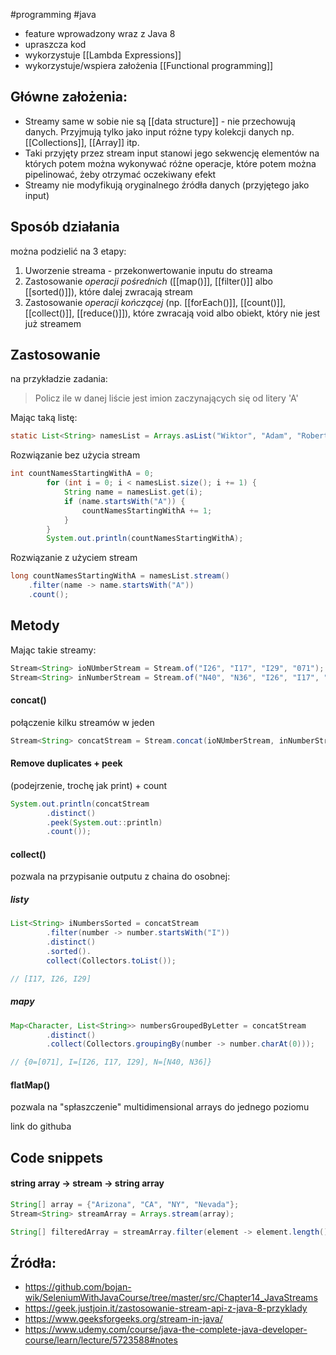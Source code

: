 #programming #java 

* feature wprowadzony wraz z Java 8
* upraszcza kod
* wykorzystuje [[Lambda Expressions]]
* wykorzystuje/wspiera założenia [[Functional programming]]

## Główne założenia:

* Streamy same w sobie nie są [[data structure]] - nie przechowują danych. Przyjmują tylko jako input różne typy kolekcji danych np. [[Collections]], [[Array]] itp.
* Taki przyjęty przez stream input stanowi jego sekwencję elementów na których potem można wykonywać różne operacje, które potem można pipelinować, żeby otrzymać oczekiwany efekt
* Streamy nie modyfikują oryginalnego źródła danych (przyjętego jako input)

## Sposób działania
można podzielić na 3 etapy:
1. Uworzenie streama - przekonwertowanie inputu do streama
2. Zastosowanie *operacji pośrednich* ([[map()]], [[filter()]] albo [[sorted()]]), które dalej zwracają stream
3. Zastosowanie *operacji kończącej* (np. [[forEach()]], [[count()]], [[collect()]], [[reduce()]]), które zwracają void albo obiekt, który nie jest już streamem

## Zastosowanie
na przykładzie zadania:
> Policz ile w danej liście jest imion zaczynających się od litery 'A'

Mając taką listę:
```Java
static List<String> namesList = Arrays.asList("Wiktor", "Adam", "Robert", "Aleks", "Arab");
```

Rozwiązanie bez użycia stream
```Java
int countNamesStartingWithA = 0;
        for (int i = 0; i < namesList.size(); i += 1) {
            String name = namesList.get(i);
            if (name.startsWith("A")) {
                countNamesStartingWithA += 1;
            }
        }
        System.out.println(countNamesStartingWithA);
```

Rozwiązanie z użyciem stream
```Java
long countNamesStartingWithA = namesList.stream()
	.filter(name -> name.startsWith("A"))
	.count();
```

## Metody

Mając takie streamy:
```java
Stream<String> ioNUmberStream = Stream.of("I26", "I17", "I29", "071");  
Stream<String> inNumberStream = Stream.of("N40", "N36", "I26", "I17", "I29", "071");
```

#### concat()
połączenie kilku streamów w jeden
```java
Stream<String> concatStream = Stream.concat(ioNUmberStream, inNumberStream);
```

#### Remove duplicates + peek 
(podejrzenie, trochę jak print) + count
```java
System.out.println(concatStream  
        .distinct()  
        .peek(System.out::println)  
        .count());
```

#### collect()
pozwala na przypisanie outputu z chaina do osobnej:

##### listy
```java
List<String> iNumbersSorted = concatStream  
        .filter(number -> number.startsWith("I"))  
        .distinct()  
        .sorted().  
        collect(Collectors.toList());

// [I17, I26, I29]
```

##### mapy
```java
Map<Character, List<String>> numbersGroupedByLetter = concatStream  
        .distinct()  
        .collect(Collectors.groupingBy(number -> number.charAt(0)));

// {0=[071], I=[I26, I17, I29], N=[N40, N36]}
```

#### flatMap()
pozwala na "spłaszczenie" multidimensional arrays do jednego poziomu

link do githuba

## Code snippets

#### string array -> stream -> string array
```java
String[] array = {"Arizona", "CA", "NY", "Nevada"};
Stream<String> streamArray = Arrays.stream(array);

String[] filteredArray = streamArray.filter(element -> element.length() <= 2).toArray(String[]::new);

```

## Źródła:
* https://github.com/bojan-wik/SeleniumWithJavaCourse/tree/master/src/Chapter14_JavaStreams
* https://geek.justjoin.it/zastosowanie-stream-api-z-java-8-przyklady
* https://www.geeksforgeeks.org/stream-in-java/
* https://www.udemy.com/course/java-the-complete-java-developer-course/learn/lecture/5723588#notes